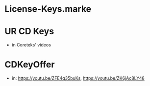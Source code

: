 # License-Keys.marke
# UR CD Keys
- in Coreteks' videos
# CDKeyOffer
- in: https://youtu.be/ZFE4q35buKs, https://youtu.be/ZK6jAc8LY48
